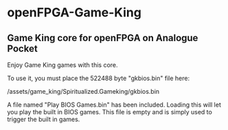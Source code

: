 # openFPGA-Game-King
Game King core for openFPGA on Analogue Pocket
-

Enjoy Game King games with this core. 

To use it, you must place the 522488 byte "gkbios.bin" file here:

/assets/game_king/Spiritualized.Gameking/gkbios.bin

A file named "Play BIOS Games.bin" has been included.  Loading this
will let you play the built in BIOS games.  This file is empty and
is simply used to trigger the built in games.
